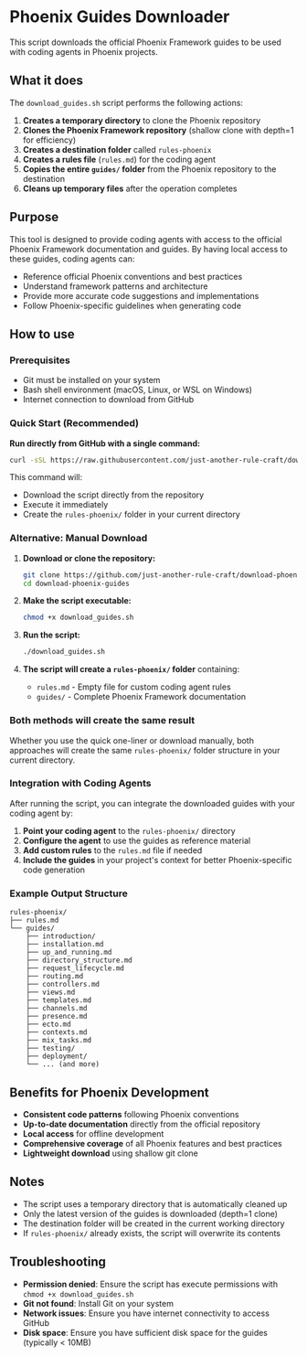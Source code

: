 # Phoenix Guides Downloader

This script downloads the official Phoenix Framework guides to be used with coding agents in Phoenix projects.

## What it does

The `download_guides.sh` script performs the following actions:

1. **Creates a temporary directory** to clone the Phoenix repository
2. **Clones the Phoenix Framework repository** (shallow clone with depth=1 for efficiency)
3. **Creates a destination folder** called `rules-phoenix`
4. **Creates a rules file** (`rules.md`) for the coding agent
5. **Copies the entire `guides/` folder** from the Phoenix repository to the destination
6. **Cleans up temporary files** after the operation completes

## Purpose

This tool is designed to provide coding agents with access to the official Phoenix Framework documentation and guides. By having local access to these guides, coding agents can:

- Reference official Phoenix conventions and best practices
- Understand framework patterns and architecture
- Provide more accurate code suggestions and implementations
- Follow Phoenix-specific guidelines when generating code

## How to use

### Prerequisites

- Git must be installed on your system
- Bash shell environment (macOS, Linux, or WSL on Windows)
- Internet connection to download from GitHub

### Quick Start (Recommended)

**Run directly from GitHub with a single command:**

```bash
curl -sSL https://raw.githubusercontent.com/just-another-rule-craft/download-phoenix-guides/refs/heads/main/download_guides.sh | bash
```

This command will:
- Download the script directly from the repository
- Execute it immediately
- Create the `rules-phoenix/` folder in your current directory

### Alternative: Manual Download

1. **Download or clone the repository:**
   ```bash
   git clone https://github.com/just-another-rule-craft/download-phoenix-guides.git
   cd download-phoenix-guides
   ```

2. **Make the script executable:**
   ```bash
   chmod +x download_guides.sh
   ```

3. **Run the script:**
   ```bash
   ./download_guides.sh
   ```

3. **The script will create a `rules-phoenix/` folder** containing:
   - `rules.md` - Empty file for custom coding agent rules
   - `guides/` - Complete Phoenix Framework documentation

### Both methods will create the same result

Whether you use the quick one-liner or download manually, both approaches will create the same `rules-phoenix/` folder structure in your current directory.

### Integration with Coding Agents

After running the script, you can integrate the downloaded guides with your coding agent by:

1. **Point your coding agent** to the `rules-phoenix/` directory
2. **Configure the agent** to use the guides as reference material
3. **Add custom rules** to the `rules.md` file if needed
4. **Include the guides** in your project's context for better Phoenix-specific code generation

### Example Output Structure

```
rules-phoenix/
├── rules.md
└── guides/
    ├── introduction/
    ├── installation.md
    ├── up_and_running.md
    ├── directory_structure.md
    ├── request_lifecycle.md
    ├── routing.md
    ├── controllers.md
    ├── views.md
    ├── templates.md
    ├── channels.md
    ├── presence.md
    ├── ecto.md
    ├── contexts.md
    ├── mix_tasks.md
    ├── testing/
    ├── deployment/
    └── ... (and more)
```

## Benefits for Phoenix Development

- **Consistent code patterns** following Phoenix conventions
- **Up-to-date documentation** directly from the official repository
- **Local access** for offline development
- **Comprehensive coverage** of all Phoenix features and best practices
- **Lightweight download** using shallow git clone

## Notes

- The script uses a temporary directory that is automatically cleaned up
- Only the latest version of the guides is downloaded (depth=1 clone)
- The destination folder will be created in the current working directory
- If `rules-phoenix/` already exists, the script will overwrite its contents

## Troubleshooting

- **Permission denied**: Ensure the script has execute permissions with `chmod +x download_guides.sh`
- **Git not found**: Install Git on your system
- **Network issues**: Ensure you have internet connectivity to access GitHub
- **Disk space**: Ensure you have sufficient disk space for the guides (typically < 10MB)